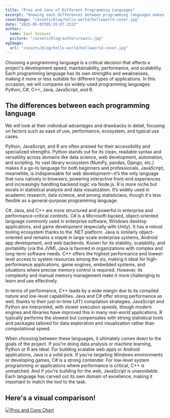 ```yaml
---
title: "Pros and Cons of Different Programming Languages"
excerpt: "Knowing each differences between programming languages makes it far more superior than just picking a preferible language. Each language have their strong point in comparison to others."
coverImage: "/assets/blog/hello-world/helloworld-cover.jpg"
date: "2025-05-03T05:35:07.322Z"
author:
  name: Saul Vasquez
  picture: "/assets/blog/authors/saulv.jpg"
ogImage:
  url: "/assets/blog/hello-world/helloworld-cover.jpg"
---
```


Choosing a programming language is a critical decision that affects a project's development speed, maintainability, performance, and scalability. Each programming language has its own strengths and weaknesses, making it more or less suitable for different types of applications. In this occasion, we will compares six widely-used programming languages:
Python, C#, C++, Java, JavaScript, and R.

## The differences between each programming language
We will look at their individual advantages and drawbacks in detail, focusing on factors such as ease of use, performance, ecosystem, and typical use cases.

Python, JavaScript, and R are often praised for their accessibility and specialized strengths. Python stands out for its clean, readable syntax and versatility across domains like data science, web development, automation, and scripting. Its vast library ecosystem (NumPy, pandas, Django, etc.) makes it a go-to language for both beginners and professionals. JavaScript, meanwhile, is indispensable for web development—it’s the only language that runs natively in browsers, powering interactive front-end experiences and increasingly handling backend logic via Node.js. R is more niche but excels in statistical analysis and data visualization. It’s widely used in academic research, data science, and among statisticians, though it's less flexible as a general-purpose programming language.

C#, Java, and C++ are more structured and powerful in enterprise and performance-critical contexts. C# is a Microsoft-backed, object-oriented language commonly used in enterprise software, Windows desktop applications, and game development (especially with Unity). It has a robust tooling ecosystem thanks to the .NET platform. Java is similarly object-oriented and remains a staple in large-scale enterprise systems, Android app development, and web backends. Known for its stability, scalability, and portability (via the JVM), Java is favored in organizations with complex and long-term software needs. C++ offers the highest performance and lowest-level access to system resources among the six, making it ideal for high-performance applications, game engines, embedded systems, and situations where precise memory control is required. However, its complexity and manual memory management make it more challenging to learn and use effectively.

In terms of performance, C++ leads by a wide margin due to its compiled nature and low-level capabilities. Java and C# offer strong performance as well, thanks to their just-in-time (JIT) compilation strategies. JavaScript and Python are interpreted, with slower execution speeds, though modern engines and libraries have improved this in many real-world applications. R typically performs the slowest but compensates with strong statistical tools and packages tailored for data exploration and visualization rather than computational speed.

When choosing between these languages, it ultimately comes down to the goals of the project. If you're doing data analysis or machine learning, Python or R are ideal. For building scalable web apps or Android applications, Java is a solid pick. If you're targeting Windows environments or developing games, C# is a strong contender. For low-level system programming or applications where performance is critical, C++ is unmatched. And if you're building for the web, JavaScript is unavoidable. Each language has carved out its own domain of excellence, making it important to match the tool to the task.

## Here's a visual comparison!
[![Pros and Cons Chart](/assets/blog/hello-world/pros-cons1.png)](/assets/blog/hello-world/pros-cons1.png)
